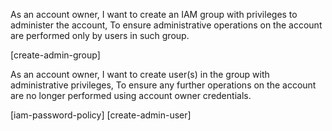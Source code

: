 As an account owner,
I want to create an IAM group with privileges to administer the account,
To ensure administrative operations on the account are performed only by users in such group.

[create-admin-group]

As an account owner,
I want to create user(s) in the group with administrative privileges,
To ensure any further operations on the account are no longer performed using account owner credentials.

[iam-password-policy]
[create-admin-user]
